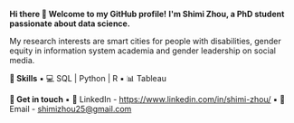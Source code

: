 **Hi there 👋 Welcome to my GitHub profile!**
**I'm Shimi Zhou, a PhD student passionate about data science.**

My research interests are smart cities for people with disabilities, gender equity in information system academia and gender leadership on social media. 

**:star2: Skills**
▪ 💻 SQL | Python | R
▪ 📊 Tableau


**🌟 Get in touch**
▪ 💬 LinkedIn - https://www.linkedin.com/in/shimi-zhou/
▪ 📧 Email - shimizhou25@gmail.com 

<!---
ShimiZhou/ShimiZhou is a ✨ special ✨ repository because its `README.md` (this file) appears on your GitHub profile.
You can click the Preview link to take a look at your changes.
--->
